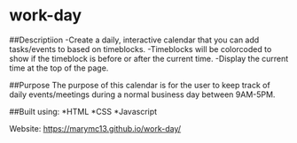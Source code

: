 # work-day

##Descriptiion
-Create a daily, interactive calendar that you can add tasks/events to based on timeblocks.
-Timeblocks will be colorcoded to show if the timeblock is before or after the current time.
-Display the current time at the top of the page.

##Purpose
The purpose of this calendar is for the user to keep track of daily events/meetings during a normal business day between 9AM-5PM.

##Built using:
*HTML
*CSS
*Javascript

Website: https://marymc13.github.io/work-day/
